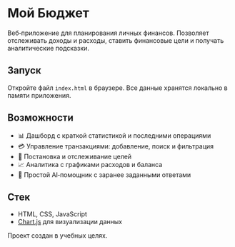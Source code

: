 # Мой Бюджет

Веб‑приложение для планирования личных финансов. Позволяет отслеживать доходы и расходы, ставить финансовые цели и получать аналитические подсказки.

## Запуск

Откройте файл `index.html` в браузере. Все данные хранятся локально в памяти приложения.

## Возможности

- 📊 Дашборд с краткой статистикой и последними операциями
- 💳 Управление транзакциями: добавление, поиск и фильтрация
- 🎯 Постановка и отслеживание целей
- 📈 Аналитика с графиками расходов и баланса
- 🤖 Простой AI‑помощник с заранее заданными ответами

## Стек

- HTML, CSS, JavaScript
- [Chart.js](https://www.chartjs.org/) для визуализации данных

Проект создан в учебных целях.
